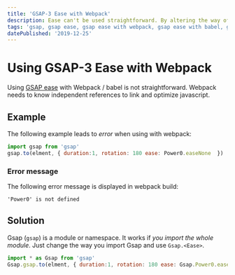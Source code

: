 ```yaml
---
title: 'GSAP-3 Ease with Webpack'
description: Ease can't be used straightforward. By altering the way of importing Gsap, Ease can be used.
tags: 'gsap, gsap ease, gsap ease with webpack, gsap ease with babel, gsap ease with es6 import, animation, webpack, javascript, es6, babel'
datePublished: '2019-12-25'
---
```


# Using GSAP-3 Ease with Webpack

Using [GSAP ease](https://greensock.com/docs/v3/Eases) with Webpack / babel is not straightforward.
Webpack needs to know independent references to link and optimize javascript.

## Example

The following example leads to _error_ when using with webpack:

```javascript
import gsap from 'gsap'
gsap.to(elment, { duration:1, rotation: 180 ease: Power0.easeNone  })
```

### Error message

The following error message is displayed in webpack build:

```
'Power0' is not defined
```

## Solution

Gsap (`gsap`) is a module or namespace. It works if _you import the whole module_. Just change the way you import Gsap and use `Gsap.<Ease>`.

```javascript
import * as Gsap from 'gsap'
Gsap.gsap.to(elment, { duration:1, rotation: 180 ease: Gsap.Power0.easeNone  })

```
